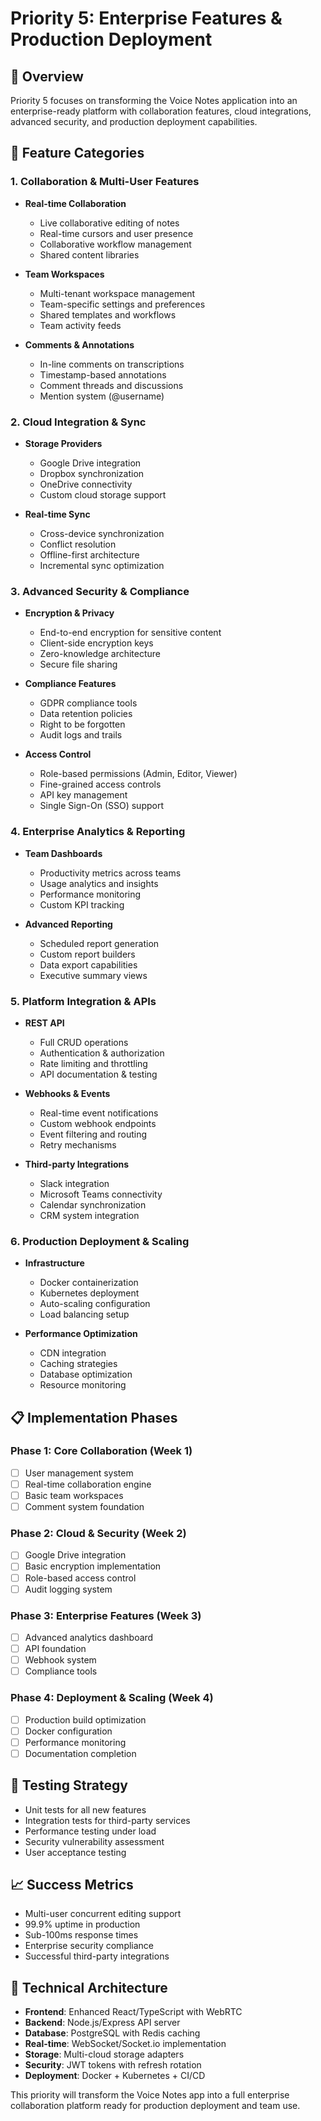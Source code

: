# Priority 5: Enterprise Features & Production Deployment

## 🎯 Overview
Priority 5 focuses on transforming the Voice Notes application into an enterprise-ready platform with collaboration features, cloud integrations, advanced security, and production deployment capabilities.

## 🚀 Feature Categories

### 1. Collaboration & Multi-User Features
- **Real-time Collaboration**
  - Live collaborative editing of notes
  - Real-time cursors and user presence
  - Collaborative workflow management
  - Shared content libraries
  
- **Team Workspaces**
  - Multi-tenant workspace management
  - Team-specific settings and preferences
  - Shared templates and workflows
  - Team activity feeds
  
- **Comments & Annotations**
  - In-line comments on transcriptions
  - Timestamp-based annotations
  - Comment threads and discussions
  - Mention system (@username)

### 2. Cloud Integration & Sync
- **Storage Providers**
  - Google Drive integration
  - Dropbox synchronization
  - OneDrive connectivity
  - Custom cloud storage support
  
- **Real-time Sync**
  - Cross-device synchronization
  - Conflict resolution
  - Offline-first architecture
  - Incremental sync optimization

### 3. Advanced Security & Compliance
- **Encryption & Privacy**
  - End-to-end encryption for sensitive content
  - Client-side encryption keys
  - Zero-knowledge architecture
  - Secure file sharing
  
- **Compliance Features**
  - GDPR compliance tools
  - Data retention policies
  - Right to be forgotten
  - Audit logs and trails
  
- **Access Control**
  - Role-based permissions (Admin, Editor, Viewer)
  - Fine-grained access controls
  - API key management
  - Single Sign-On (SSO) support

### 4. Enterprise Analytics & Reporting
- **Team Dashboards**
  - Productivity metrics across teams
  - Usage analytics and insights
  - Performance monitoring
  - Custom KPI tracking
  
- **Advanced Reporting**
  - Scheduled report generation
  - Custom report builders
  - Data export capabilities
  - Executive summary views

### 5. Platform Integration & APIs
- **REST API**
  - Full CRUD operations
  - Authentication & authorization
  - Rate limiting and throttling
  - API documentation & testing
  
- **Webhooks & Events**
  - Real-time event notifications
  - Custom webhook endpoints
  - Event filtering and routing
  - Retry mechanisms
  
- **Third-party Integrations**
  - Slack integration
  - Microsoft Teams connectivity
  - Calendar synchronization
  - CRM system integration

### 6. Production Deployment & Scaling
- **Infrastructure**
  - Docker containerization
  - Kubernetes deployment
  - Auto-scaling configuration
  - Load balancing setup
  
- **Performance Optimization**
  - CDN integration
  - Caching strategies
  - Database optimization
  - Resource monitoring

## 📋 Implementation Phases

### Phase 1: Core Collaboration (Week 1)
- [ ] User management system
- [ ] Real-time collaboration engine
- [ ] Basic team workspaces
- [ ] Comment system foundation

### Phase 2: Cloud & Security (Week 2)
- [ ] Google Drive integration
- [ ] Basic encryption implementation
- [ ] Role-based access control
- [ ] Audit logging system

### Phase 3: Enterprise Features (Week 3)
- [ ] Advanced analytics dashboard
- [ ] API foundation
- [ ] Webhook system
- [ ] Compliance tools

### Phase 4: Deployment & Scaling (Week 4)
- [ ] Production build optimization
- [ ] Docker configuration
- [ ] Performance monitoring
- [ ] Documentation completion

## 🧪 Testing Strategy
- Unit tests for all new features
- Integration tests for third-party services
- Performance testing under load
- Security vulnerability assessment
- User acceptance testing

## 📈 Success Metrics
- Multi-user concurrent editing support
- 99.9% uptime in production
- Sub-100ms response times
- Enterprise security compliance
- Successful third-party integrations

## 🔧 Technical Architecture
- **Frontend**: Enhanced React/TypeScript with WebRTC
- **Backend**: Node.js/Express API server
- **Database**: PostgreSQL with Redis caching
- **Real-time**: WebSocket/Socket.io implementation
- **Storage**: Multi-cloud storage adapters
- **Security**: JWT tokens with refresh rotation
- **Deployment**: Docker + Kubernetes + CI/CD

This priority will transform the Voice Notes app into a full enterprise collaboration platform ready for production deployment and team use.